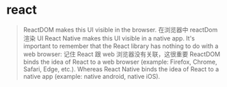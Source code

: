 # react

> ReactDOM makes this UI visible in the browser.
> 在浏览器中 reactDom 渲染 UI
> React Native makes this UI visible in a native app.
> It's important to remember that the React library has nothing to do with a web browser:
> 记住 React 跟 web 浏览器没有关联，这很重要
> ReactDOM binds the idea of React to a web browser (example: Firefox, Chrome, Safari, Edge, etc.).
> Whereas React Native binds the idea of React to a native app (example: native android, native iOS).

